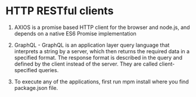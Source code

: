 # HTTP RESTful clients


1. AXIOS is a promise based HTTP client for the browser and node.js, and depends on a native ES6 Promise implementation


2. GraphQL - GraphQL is an application layer query language that interprets a string by a server, which then returns the required data in a specified format.
The response format is described in the query and defined by the client instead of the server. They are called client‐specified queries.

3. To execute any of the applications, first run mpm install where you find package.json file.



